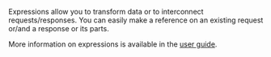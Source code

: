 Expressions allow you to transform data or to interconnect requests/responses. You can easily make a reference on an existing request or/and a response or its parts.

More information on expressions is available in the [user guide](https://restlet.com/technical-resources/restlet-client/guide/perform-requests/expressions/overview).
